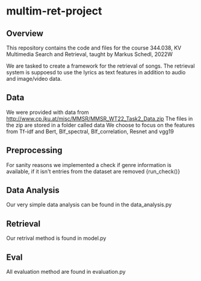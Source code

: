 # multim-ret-project

## Overview 
This repository contains the code and files for the course 344.038, KV Multimedia Search and Retrieval, taught by Markus Schedl, 2022W

We are tasked to create a framework for the retrieval of songs.
The retrieval system is suppoesd to use the lyrics as text features in addition to audio and image/video data.

## Data
We were provided with data from http://www.cp.jku.at/misc/MMSR/MMSR_WT22_Task2_Data.zip
The files in the zip are stored in a folder called data
We choose to focus on the features from Tf-idf and Bert, Blf_spectral,  Blf_correlation, Resnet and vgg19



## Preprocessing 
For sanity reasons we implemented a check if genre information is available, if it isn't entries from the dataset are removed
{run_check()}

## Data Analysis
Our very simple data analysis can be found in the data_analysis.py

## Retrieval
Our retrival method is found in model.py

## Eval
All evaluation method are found in evaluation.py

